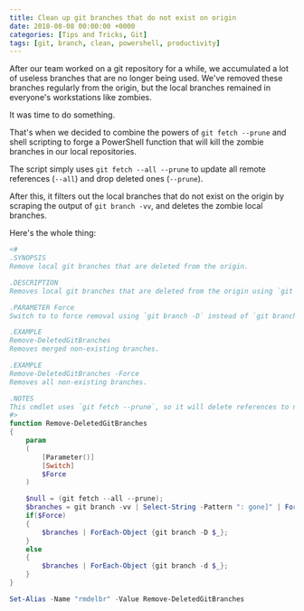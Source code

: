 ```yaml
---
title: Clean up git branches that do not exist on origin
date: 2018-08-08 00:00:00 +0000
categories: [Tips and Tricks, Git]
tags: [git, branch, clean, powershell, productivity]
---
```


After our team worked on a git repository for a while, we accumulated a lot of useless branches that are no longer being used. We've removed these branches regularly from the origin, but the local branches remained in everyone's workstations like zombies.

It was time to do something.

That's when we decided to combine the powers of `git fetch --prune` and shell scripting to forge a PowerShell function that will kill the zombie branches in our local repositories.

The script simply uses `git fetch --all --prune` to update all remote references (`--all`) and drop deleted ones (`--prune`).

After this, it filters out the local branches that do not exist on the origin by scraping the output of `git branch -vv`, and deletes the zombie local branches.

Here's the whole thing:

```powershell
<#
.SYNOPSIS
Remove local git branches that are deleted from the origin.

.DESCRIPTION
Removes local git branches that are deleted from the origin using `git fetch --prune` and `git branch -[dD]`.

.PARAMETER Force
Switch to to force removal using `git branch -D` instead of `git branch -d`.

.EXAMPLE
Remove-DeletedGitBranches
Removes merged non-existing branches.

.EXAMPLE
Remove-DeletedGitBranches -Force
Removes all non-existing branches.

.NOTES
This cmdlet uses `git fetch --prune`, so it will delete references to non-existing branches in the process. Use with caution.
#>
function Remove-DeletedGitBranches
{
    param
    (
        [Parameter()]
        [Switch]
        $Force
    )

    $null = (git fetch --all --prune);
    $branches = git branch -vv | Select-String -Pattern ": gone]" | ForEach-Object { $_.toString().Split(" ")[2] };
    if($Force)
    {
        $branches | ForEach-Object {git branch -D $_};
    }
    else 
    {        
        $branches | ForEach-Object {git branch -d $_};        
    }
}

Set-Alias -Name "rmdelbr" -Value Remove-DeletedGitBranches
```
